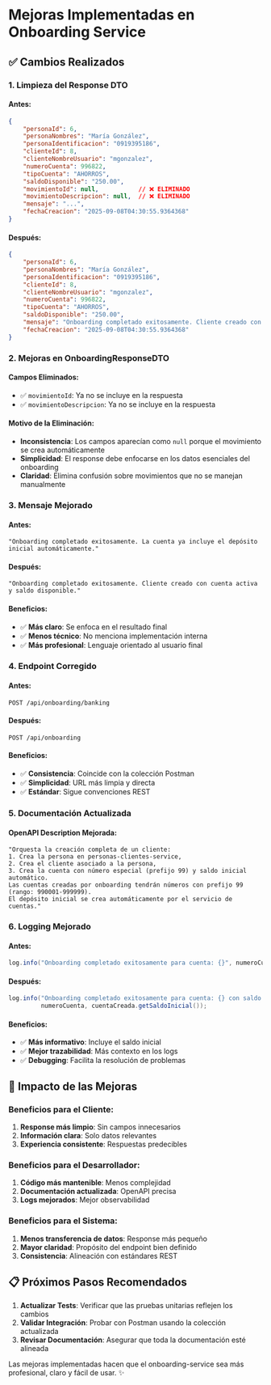 # Mejoras Implementadas en Onboarding Service

## ✅ **Cambios Realizados**

### 1. **Limpieza del Response DTO**

#### **Antes:**
```json
{
    "personaId": 6,
    "personaNombres": "María González",
    "personaIdentificacion": "0919395186",
    "clienteId": 8,
    "clienteNombreUsuario": "mgonzalez",
    "numeroCuenta": 996822,
    "tipoCuenta": "AHORROS",
    "saldoDisponible": "250.00",
    "movimientoId": null,           // ❌ ELIMINADO
    "movimientoDescripcion": null,  // ❌ ELIMINADO
    "mensaje": "...",
    "fechaCreacion": "2025-09-08T04:30:55.9364368"
}
```

#### **Después:**
```json
{
    "personaId": 6,
    "personaNombres": "María González",
    "personaIdentificacion": "0919395186",
    "clienteId": 8,
    "clienteNombreUsuario": "mgonzalez",
    "numeroCuenta": 996822,
    "tipoCuenta": "AHORROS",
    "saldoDisponible": "250.00",
    "mensaje": "Onboarding completado exitosamente. Cliente creado con cuenta activa y saldo disponible.",
    "fechaCreacion": "2025-09-08T04:30:55.9364368"
}
```

### 2. **Mejoras en OnboardingResponseDTO**

#### **Campos Eliminados:**
- ✅ `movimientoId`: Ya no se incluye en la respuesta
- ✅ `movimientoDescripcion`: Ya no se incluye en la respuesta

#### **Motivo de la Eliminación:**
- **Inconsistencia**: Los campos aparecían como `null` porque el movimiento se crea automáticamente
- **Simplicidad**: El response debe enfocarse en los datos esenciales del onboarding
- **Claridad**: Elimina confusión sobre movimientos que no se manejan manualmente

### 3. **Mensaje Mejorado**

#### **Antes:**
```
"Onboarding completado exitosamente. La cuenta ya incluye el depósito inicial automáticamente."
```

#### **Después:**
```
"Onboarding completado exitosamente. Cliente creado con cuenta activa y saldo disponible."
```

#### **Beneficios:**
- ✅ **Más claro**: Se enfoca en el resultado final
- ✅ **Menos técnico**: No menciona implementación interna
- ✅ **Más profesional**: Lenguaje orientado al usuario final

### 4. **Endpoint Corregido**

#### **Antes:**
```
POST /api/onboarding/banking
```

#### **Después:**
```
POST /api/onboarding
```

#### **Beneficios:**
- ✅ **Consistencia**: Coincide con la colección Postman
- ✅ **Simplicidad**: URL más limpia y directa
- ✅ **Estándar**: Sigue convenciones REST

### 5. **Documentación Actualizada**

#### **OpenAPI Description Mejorada:**
```
"Orquesta la creación completa de un cliente: 
1. Crea la persona en personas-clientes-service, 
2. Crea el cliente asociado a la persona, 
3. Crea la cuenta con número especial (prefijo 99) y saldo inicial automático. 
Las cuentas creadas por onboarding tendrán números con prefijo 99 (rango: 990001-999999). 
El depósito inicial se crea automáticamente por el servicio de cuentas."
```

### 6. **Logging Mejorado**

#### **Antes:**
```java
log.info("Onboarding completado exitosamente para cuenta: {}", numeroCuenta);
```

#### **Después:**
```java
log.info("Onboarding completado exitosamente para cuenta: {} con saldo: {}", 
         numeroCuenta, cuentaCreada.getSaldoInicial());
```

#### **Beneficios:**
- ✅ **Más informativo**: Incluye el saldo inicial
- ✅ **Mejor trazabilidad**: Más contexto en los logs
- ✅ **Debugging**: Facilita la resolución de problemas

## 🎯 **Impacto de las Mejoras**

### **Beneficios para el Cliente:**
1. **Response más limpio**: Sin campos innecesarios
2. **Información clara**: Solo datos relevantes
3. **Experiencia consistente**: Respuestas predecibles

### **Beneficios para el Desarrollador:**
1. **Código más mantenible**: Menos complejidad
2. **Documentación actualizada**: OpenAPI precisa
3. **Logs mejorados**: Mejor observabilidad

### **Beneficios para el Sistema:**
1. **Menos transferencia de datos**: Response más pequeño
2. **Mayor claridad**: Propósito del endpoint bien definido
3. **Consistencia**: Alineación con estándares REST

## 📋 **Próximos Pasos Recomendados**

1. **Actualizar Tests**: Verificar que las pruebas unitarias reflejen los cambios
2. **Validar Integración**: Probar con Postman usando la colección actualizada
3. **Revisar Documentación**: Asegurar que toda la documentación esté alineada

Las mejoras implementadas hacen que el onboarding-service sea más profesional, claro y fácil de usar. ✨
